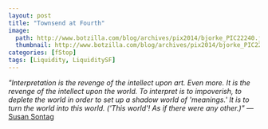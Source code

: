 ```yaml
---
layout: post
title: "Townsend at Fourth"
image:
  path: http://www.botzilla.com/blog/archives/pix2014/bjorke_PIC22240.jpg
  thumbnail: http://www.botzilla.com/blog/archives/pix2014/bjorke_PIC22240.jpg
categories: [fStop]
tags: [Liquidity, LiquiditySF]
---
```


<i>"Interpretation is the revenge of the intellect upon art. Even more. It is the revenge of the intellect upon the world. To interpret is to impoverish, to deplete the world   in order to set up a shadow world of 'meanings.' It is to turn the world into this world. ('This world'! As if there were any other.)"</i> &mdash; <a href="http://www.brainpickings.org/2015/01/16/susan-sontag-against-interpretation-content/">Susan Sontag</a>
